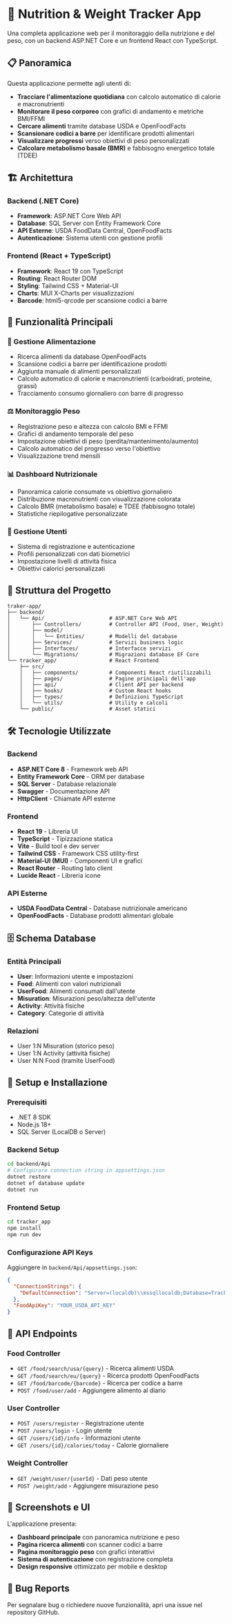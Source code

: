 # 🥗 Nutrition & Weight Tracker App

Una completa applicazione web per il monitoraggio della nutrizione e del peso, con un backend ASP.NET Core e un frontend React con TypeScript.

## 📋 Panoramica

Questa applicazione permette agli utenti di:
- **Tracciare l'alimentazione quotidiana** con calcolo automatico di calorie e macronutrienti
- **Monitorare il peso corporeo** con grafici di andamento e metriche BMI/FFMI
- **Cercare alimenti** tramite database USDA e OpenFoodFacts
- **Scansionare codici a barre** per identificare prodotti alimentari
- **Visualizzare progressi** verso obiettivi di peso personalizzati
- **Calcolare metabolismo basale (BMR)** e fabbisogno energetico totale (TDEE)

## 🏗️ Architettura

### Backend (.NET Core)
- **Framework**: ASP.NET Core Web API
- **Database**: SQL Server con Entity Framework Core
- **API Esterne**: USDA FoodData Central, OpenFoodFacts
- **Autenticazione**: Sistema utenti con gestione profili

### Frontend (React + TypeScript)
- **Framework**: React 19 con TypeScript
- **Routing**: React Router DOM
- **Styling**: Tailwind CSS + Material-UI
- **Charts**: MUI X-Charts per visualizzazioni
- **Barcode**: html5-qrcode per scansione codici a barre

## 🚀 Funzionalità Principali

### 🍎 Gestione Alimentazione
- Ricerca alimenti da database OpenFoodFacts
- Scansione codici a barre per identificazione prodotti
- Aggiunta manuale di alimenti personalizzati
- Calcolo automatico di calorie e macronutrienti (carboidrati, proteine, grassi)
- Tracciamento consumo giornaliero con barre di progresso

### ⚖️ Monitoraggio Peso
- Registrazione peso e altezza con calcolo BMI e FFMI
- Grafici di andamento temporale del peso
- Impostazione obiettivi di peso (perdita/mantenimento/aumento)
- Calcolo automatico del progresso verso l'obiettivo
- Visualizzazione trend mensili

### 📊 Dashboard Nutrizionale
- Panoramica calorie consumate vs obiettivo giornaliero
- Distribuzione macronutrienti con visualizzazione colorata
- Calcolo BMR (metabolismo basale) e TDEE (fabbisogno totale)
- Statistiche riepilogative personalizzate

### 👤 Gestione Utenti
- Sistema di registrazione e autenticazione
- Profili personalizzati con dati biometrici
- Impostazione livelli di attività fisica
- Obiettivi calorici personalizzati

## 📁 Struttura del Progetto

```
traker-app/
├── backend/
│   └── Api/                     # ASP.NET Core Web API
│       ├── Controllers/         # Controller API (Food, User, Weight)
│       ├── model/
│       │   └── Entities/        # Modelli del database
│       ├── Services/            # Servizi business logic
│       ├── Interfaces/          # Interfacce servizi
│       └── Migrations/          # Migrazioni database EF Core
└── tracker_app/                 # React Frontend
    ├── src/
    │   ├── components/          # Componenti React riutilizzabili
    │   ├── pages/               # Pagine principali dell'app
    │   ├── api/                 # Client API per backend
    │   ├── hooks/               # Custom React hooks
    │   ├── types/               # Definizioni TypeScript
    │   └── utils/               # Utility e calcoli
    └── public/                  # Asset statici
```

## 🛠️ Tecnologie Utilizzate

### Backend
- **ASP.NET Core 8** - Framework web API
- **Entity Framework Core** - ORM per database
- **SQL Server** - Database relazionale
- **Swagger** - Documentazione API
- **HttpClient** - Chiamate API esterne

### Frontend
- **React 19** - Libreria UI
- **TypeScript** - Tipizzazione statica
- **Vite** - Build tool e dev server
- **Tailwind CSS** - Framework CSS utility-first
- **Material-UI (MUI)** - Componenti UI e grafici
- **React Router** - Routing lato client
- **Lucide React** - Libreria icone

### API Esterne
- **USDA FoodData Central** - Database nutrizionale americano
- **OpenFoodFacts** - Database prodotti alimentari globale

## 🗄️ Schema Database

### Entità Principali
- **User**: Informazioni utente e impostazioni
- **Food**: Alimenti con valori nutrizionali
- **UserFood**: Alimenti consumati dall'utente
- **Misuration**: Misurazioni peso/altezza dell'utente
- **Activity**: Attività fisiche
- **Category**: Categorie di attività

### Relazioni
- User 1:N Misuration (storico peso)
- User 1:N Activity (attività fisiche)
- User N:N Food (tramite UserFood)

## 🚀 Setup e Installazione

### Prerequisiti
- .NET 8 SDK
- Node.js 18+
- SQL Server (LocalDB o Server)

### Backend Setup
```bash
cd backend/Api
# Configurare connection string in appsettings.json
dotnet restore
dotnet ef database update
dotnet run
```

### Frontend Setup
```bash
cd tracker_app
npm install
npm run dev
```

### Configurazione API Keys
Aggiungere in `backend/Api/appsettings.json`:
```json
{
  "ConnectionStrings": {
    "DefaultConnection": "Server=(localdb)\\mssqllocaldb;Database=TrackerAppDb;Trusted_Connection=true;"
  },
  "FoodApiKey": "YOUR_USDA_API_KEY"
}
```

## 📡 API Endpoints

### Food Controller
- `GET /food/search/usa/{query}` - Ricerca alimenti USDA
- `GET /food/search/eu/{query}` - Ricerca prodotti OpenFoodFacts
- `GET /food/barcode/{barcode}` - Ricerca per codice a barre
- `POST /food/user/add` - Aggiungere alimento al diario

### User Controller
- `POST /users/register` - Registrazione utente
- `POST /users/login` - Login utente
- `GET /users/{id}/info` - Informazioni utente
- `GET /users/{id}/calories/today` - Calorie giornaliere

### Weight Controller
- `GET /weight/user/{userId}` - Dati peso utente
- `POST /weight/add` - Aggiungere misurazione peso

## 📱 Screenshots e UI

L'applicazione presenta:
- **Dashboard principale** con panoramica nutrizione e peso
- **Pagina ricerca alimenti** con scanner codici a barre
- **Pagina monitoraggio peso** con grafici interattivi
- **Sistema di autenticazione** con registrazione completa
- **Design responsive** ottimizzato per mobile e desktop



## 🐛 Bug Reports

Per segnalare bug o richiedere nuove funzionalità, apri una issue nel repository GitHub.
